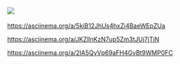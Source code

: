<a href="https://codeclimate.com/github/codeclimate/codeclimate/maintainability"><img src="https://api.codeclimate.com/v1/badges/a99a88d28ad37a79dbf6/maintainability" /></a>
---
https://asciinema.org/a/5kiB12JhUs4hxZi4BaeWEpZUa

https://asciinema.org/a/JKZllnKzN7up5Zm3tJUj7jTjN

https://asciinema.org/a/2lA5QyVp69aFH4GvBt9WMP0FC
